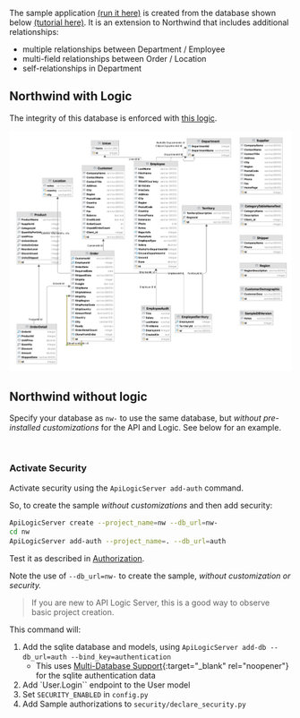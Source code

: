The sample application [(run it here)](http://apilogicserver.pythonanywhere.com/admin-app/index.html) is created from the database shown below [(tutorial here)](Tutorial.md).  It is an extension to Northwind that includes additional relationships:

* multiple relationships between Department / Employee
* multi-field relationships between Order / Location
* self-relationships in Department

## Northwind with Logic

The integrity of this database is enforced with [this logic](Logic-Why.md#solution-rules-are-an-executable-design).

![Sample Database](images/model/sample-database.png)


## Northwind without logic

Specify your database as `nw-` to use the same database, but _without pre-installed customizations_ for the API and Logic.  See below for an example.

&nbsp;

### Activate Security

Activate security using the `ApiLogicServer add-auth` command.

So, to create the sample _without customizations_ and then add security:

```bash
ApiLogicServer create --project_name=nw --db_url=nw-
cd nw
ApiLogicServer add-auth --project_name=. --db_url=auth
```

Test it as described in [Authorization](Security-Authorization.md#sample).

Note the use of `--db_url=nw-` to create the sample, _without customization or security._

> If you are new to API Logic Server, this is a good way to observe basic project creation.

This command will:

1. Add the sqlite database and models, using `ApiLogicServer add-db --db_url=auth --bind_key=authentication`
    * This uses [Multi-Database Support](Data-Model-Multi.md){:target="_blank" rel="noopener"} for the sqlite authentication data
2. Add `User.Login`` endpoint to the User model
3. Set `SECURITY_ENABLED` in `config.py`
4. Add Sample authorizations to `security/declare_security.py`

